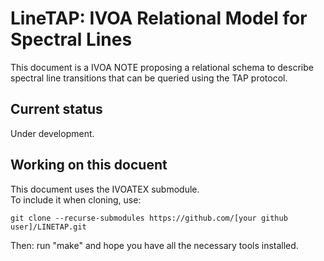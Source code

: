 # LineTAP: IVOA Relational Model for Spectral Lines

This document is a IVOA NOTE proposing a relational schema to describe spectral line transitions that can be queried using the TAP protocol. 

## Current status

Under development.

## Working on this docuent

This document uses the IVOATEX submodule.  
To include it when cloning, use:


    git clone --recurse-submodules https://github.com/[your github user]/LINETAP.git

Then: run "make" and hope you have all the necessary tools installed.
